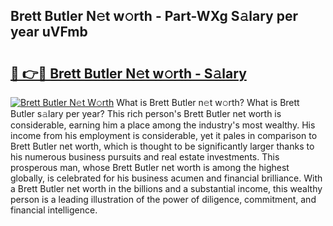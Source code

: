 ## Brett Butler N𝚎t w𝚘rth - Part-WXg S𝚊lary per year uVFmb

# <h2><a href="http://gc3q51.nevu.top/?p=Brett+Butler">🔗 👉🔴 Brett Butler N𝚎t w𝚘rth - S𝚊lary</a></h2>

[![Brett Butler N𝚎t W𝚘rth](https://i.imgur.com/Oavwk0R.jpeg)](http://gc3q51.nevu.top/?p=Brett+Butler)
What is Brett Butler n𝚎t w𝚘rth? What is Brett Butler s𝚊lary per year?
This rich person's Brett Butler net worth is considerable, earning him a place among the industry's most wealthy. His income from his employment is considerable, yet it pales in comparison to Brett Butler net worth, which is thought to be significantly larger thanks to his numerous business pursuits and real estate investments. This prosperous man, whose Brett Butler net worth is among the highest globally, is celebrated for his business acumen and financial brilliance. With a Brett Butler net worth in the billions and a substantial income, this wealthy person is a leading illustration of the power of diligence, commitment, and financial intelligence.
